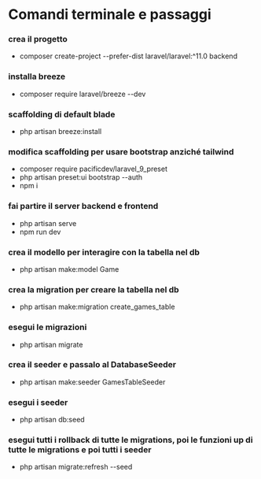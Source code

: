 # Comandi terminale e passaggi

### crea il progetto
- composer create-project --prefer-dist laravel/laravel:^11.0 backend

### installa breeze
- composer require laravel/breeze --dev

### scaffolding di default blade
- php artisan breeze:install

### modifica scaffolding per usare bootstrap anziché tailwind
- composer require pacificdev/laravel_9_preset
- php artisan preset:ui bootstrap --auth
- npm i

### fai partire il server backend e frontend
- php artisan serve
- npm run dev

### crea il modello per interagire con la tabella nel db
- php artisan make:model Game

### crea la migration per creare la tabella nel db
- php artisan make:migration create_games_table

### esegui le migrazioni
- php artisan migrate

### crea il seeder e passalo al DatabaseSeeder
- php artisan make:seeder GamesTableSeeder

### esegui i seeder
- php artisan db:seed

### esegui tutti i rollback di tutte le migrations, poi le funzioni up di tutte le migrations e poi tutti i seeder
- php artisan migrate:refresh --seed